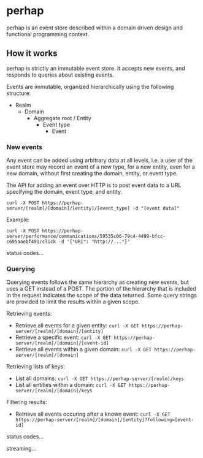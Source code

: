 # perhap

perhap is an event store described within a domain driven design and functional programming context.

## How it works

perhap is strictly an immutable event store. It accepts new events, and responds to queries about existing events.

Events are immutable, organized hierarchically using the following structure:

* Realm
  * Domain
    * Aggregate root / Entity
      * Event type
        * Event

### New events

Any event can be added using arbitrary data at all levels, i.e. a user of the event store may record an event of a new type, for a new entity, even for a new domain, without first creating the domain, entity, or event type.

The API for adding an event over HTTP is to post event data to a URL specifying the domain, event type, and entity.

`curl -X POST https://perhap-server/[realm]/[domain]/[entity]/[event_type] -d "[event data]"`

Example:

`curl -X POST https://perhap-server/performance/communications/59535c06-79c4-4499-bfcc-c695aaebf491/click -d '{"URI": "http://..."}'`

status codes...

### Querying

Querying events follows the same hierarchy as creating new events, but uses a GET instead of a POST. The portion of the hierarchy that is included in the request indicates the scope of the data returned. Some query strings are provided to limit the results within a given scope.

Retrieving events:

* Retrieve all events for a given entity: `curl -X GET https://perhap-server/[realm]/[domain]/[entity]`
* Retrieve a specific event: `curl -X GET https://perhap-server/[realm]/[domain]/[event-id]`
* Retrieve all events within a given domain: `curl -X GET https://perhap-server/[realm]/[domain]`

Retrieving lists of keys:

* List all domains: `curl -X GET https://perhap-server/[realm]/keys`
* List all entities within a domain: `curl -X GET https://perhap-server/[realm]/[domain]/keys`

Filtering results:

* Retrieve all events occuring after a known event: `curl -X GET https://perhap-server/[realm]/[domain]/[entity]?following=[event-id]`

status codes...

streaming...
